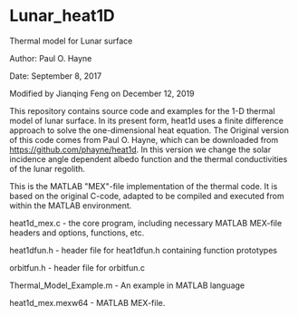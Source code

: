 # Lunar_heat1D

Thermal model for Lunar surface

Author: Paul O. Hayne

Date: September 8, 2017

Modified by Jianqing Feng on December 12, 2019

This repository contains source code and examples for the 1-D thermal model of lunar surface. In its present form, heat1d uses a finite difference approach to solve the one-dimensional heat equation. The Original version of this code comes from Paul O. Hayne, which can be downloaded from https://github.com/phayne/heat1d. In this version we change the solar incidence angle dependent albedo function and the thermal conductivities of the lunar regolith.

This is the MATLAB "MEX"-file implementation of the thermal code. It is based on the original C-code, adapted to be compiled and executed from within the MATLAB environment.

heat1d_mex.c - the core program, including necessary MATLAB MEX-file headers and options, functions, etc.

heat1dfun.h - header file for heat1dfun.h containing function prototypes

orbitfun.h - header file for orbitfun.c 

Thermal_Model_Example.m - An example in MATLAB language 

heat1d_mex.mexw64 - MATLAB MEX-file.
